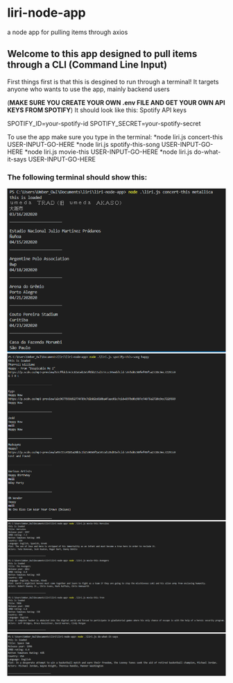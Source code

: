 # liri-node-app
a node app for pulling items through axios

## Welcome to this app designed to pull items through a CLI (Command Line Input)
First things first is that this is desgined to run through a terminal!
It targets anyone who wants to use the app, mainly backend users

 (**MAKE SURE YOU CREATE YOUR OWN .env FILE AND GET YOUR OWN API KEYS FROM SPOTIFY**) 
 It should look like this: 
 Spotify API keys

SPOTIFY_ID=your-spotify-id
SPOTIFY_SECRET=your-spotify-secret


To use the app make sure you type in the terminal: 
    *node liri.js concert-this USER-INPUT-GO-HERE
    *node liri.js spotify-this-song USER-INPUT-GO-HERE
    *node liri.js movie-this USER-INPUT-GO-HERE
    *node liri.js do-what-it-says USER-INPUT-GO-HERE

### The following terminal should show this: 

![concert-this](/images/concert-this.PNG)
![spotify-this-song](/images/spotify-this-song.PNG)
![movie-this](/images/movie-this.PNG)
![do-what-it-says](/images/do-what-it-says.PNG)
